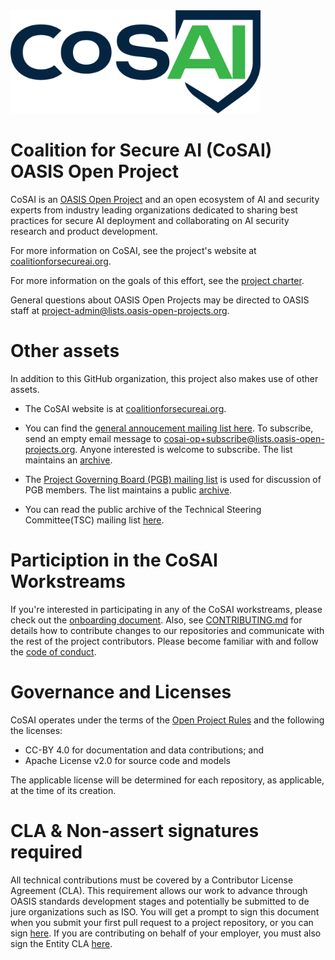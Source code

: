 <img src="artwork/cosai-logo.png" width="400">

# Coalition for Secure AI (CoSAI) OASIS Open Project

CoSAI is an [OASIS Open Project](https://www.oasis-open.org/open-projects/) and an open ecosystem of AI and security experts from industry leading organizations dedicated to sharing best practices for secure AI deployment and collaborating on AI security research and product development. 

For more information on CoSAI, see the project's website at [coalitionforsecureai.org](https://www.coalitionforsecureai.org/).

For more information on the goals of this effort, see the [project charter](./CHARTER.md). 

General questions about OASIS Open Projects may be directed to OASIS staff at [project-admin@lists.oasis-open-projects.org](mailto:project-admin@lists.oasis-open-projects.org).

# Other assets

In addition to this GitHub organization, this project also makes use of other assets. 

- The CoSAI website is at [coalitionforsecureai.org](https://www.coalitionforsecureai.org/). 

- You can find the [general annoucement mailing list here](https://lists.oasis-open-projects.org/g/cosai-op). To subscribe, send an empty email message to [cosai-op+subscribe@lists.oasis-open-projects.org](mailto:cosai-op+subscribe@lists.oasis-open-projects.org). Anyone interested is welcome to subscribe. The list maintains an [archive](https://lists.oasis-open-projects.org/g/cosai-op/messages).

- The [Project Governing Board (PGB) mailing list](https://lists.oasis-open-projects.org/g/cosai-pgb) is used for discussion of PGB members. The list maintains a public [archive](https://lists.oasis-open-projects.org/g/cosai-pgb/messages).

- You can read the public archive of the Technical Steering Committee(TSC) mailing list [here](https://lists.oasis-open-projects.org/g/cosai-tsc/topics).

# Particiption in the CoSAI Workstreams

If you're interested in participating in any of the CoSAI workstreams, please check out the [onboarding document](https://github.com/cosai-oasis/oasis-open-project/blob/main/ONBOARDING.md). Also, see [CONTRIBUTING.md](CONTRIBUTING.md) for details how to contribute changes to our repositories and communicate with the rest of the project contributors. Please become familiar with and follow the [code of conduct](CODE-OF-CONDUCT.md).

# Governance and Licenses

CoSAI operates under the terms of the [Open Project Rules](https://www.oasis-open.org/policies-guidelines/open-projects-process) and the following the licenses:
* CC-BY 4.0 for documentation and data contributions; and
*  Apache License v2.0 for source code and models
  
The applicable license will be determined for each repository, as applicable, at the time of its
creation.

# CLA & Non-assert signatures required

All technical contributions must be covered by a Contributor License Agreement (CLA). This requirement allows our work to advance through OASIS standards development stages and potentially be submitted to de jure organizations such as ISO. You will get a prompt to sign this document when you submit your first pull request to a project repository, or you can sign [here](https://cla-assistant.io/cosai-oasis/oasis-open-project). If you are contributing on behalf of your employer, you must also sign the Entity CLA [here](https://www.oasis-open.org/open-projects/cla/entity-cla-20210630/).

